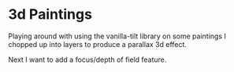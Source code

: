 # 3d Paintings

Playing around with using the vanilla-tilt library on some paintings I chopped up into layers to produce a parallax 3d effect.

Next I want to add a focus/depth of field feature.
